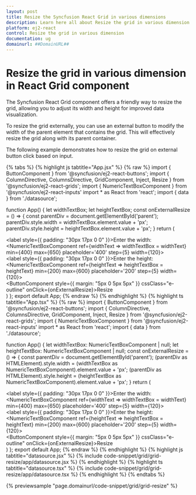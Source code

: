 ```yaml
---
layout: post
title: Resize the Syncfusion React Grid in various dimensions
description: Learn here all about Resize the grid in various dimension in Syncfusion React Grid component of Syncfusion Essential JS 2 and more.
platform: ej2-react
control: Resize the grid in various dimension 
documentation: ug
domainurl: ##DomainURL##
---
```


# Resize the grid in various dimension in React Grid component

The Syncfusion React Grid component offers a friendly way to resize the grid, allowing you to adjust its width and height for improved data visualization.

To resize the grid externally, you can use an external button to modify the width of the parent element that contains the grid. This will effectively resize the grid along with its parent container.

The following example demonstrates how to resize the grid on external button click based on input. 

{% tabs %}
{% highlight js tabtitle="App.jsx" %}
{% raw %}
import { ButtonComponent } from '@syncfusion/ej2-react-buttons';
import { ColumnDirective, ColumnsDirective, GridComponent, Inject, Resize } from '@syncfusion/ej2-react-grids';
import { NumericTextBoxComponent } from '@syncfusion/ej2-react-inputs'
import * as React from 'react';
import { data } from './datasource';

function App() {
    let widthTextBox;
    let heightTextBox;
    const onExternalResize = () => {
        const parentDiv = document.getElementById('parent');
        parentDiv.style.width = widthTextBox.element.value + 'px';
        parentDiv.style.height = heightTextBox.element.value + 'px';
    }
    return (<div>
        <div>
            <label style={{ padding: "30px 17px 0 0" }}>Enter the width:</label>
            <NumericTextBoxComponent ref={widthText => widthTextBox = widthText} min={400} max={650} placeholder='400' step={5} width={120}></NumericTextBoxComponent>
        </div>
        <div>
            <label style={{ padding: "30px 17px 0 0" }}>Enter the height:</label>
            <NumericTextBoxComponent ref={heightText => heightTextBox = heightText} min={200} max={600} placeholder='200' step={5} width={120}></NumericTextBoxComponent>
        </div>
        <ButtonComponent style={{ margin: "5px 0 5px 5px" }} cssClass="e-outline" onClick={onExternalResize}>Resize</ButtonComponent>
        <div id='parent'>
            <GridComponent dataSource={data} height='100%' >
                <Inject services={[Resize]} />
                <ColumnsDirective>
                    <ColumnDirective field='OrderID' headerText='Order ID' width='150' maxWidth='200' textAlign='Right'></ColumnDirective>
                    <ColumnDirective field='CustomerID' headerText='Customer ID' width='150'></ColumnDirective>
                    <ColumnDirective field='ShipCountry' headerText='Ship Country' width='150'></ColumnDirective>
                    <ColumnDirective field='Freight' headerText='Freight' width='120' format='C2' />
                </ColumnsDirective>
            </GridComponent></div></div>)
};
export default App;
{% endraw %}
{% endhighlight %}
{% highlight ts tabtitle="App.tsx" %}
{% raw %}
import { ButtonComponent } from '@syncfusion/ej2-react-buttons';
import { ColumnDirective, ColumnsDirective, GridComponent, Inject, Resize } from '@syncfusion/ej2-react-grids';
import { NumericTextBoxComponent } from '@syncfusion/ej2-react-inputs'
import * as React from 'react';
import { data } from './datasource';

function App() {
    let widthTextBox: NumericTextBoxComponent | null;
    let heightTextBox: NumericTextBoxComponent | null;
    const onExternalResize = () => {
        const parentDiv = document.getElementById('parent');
        (parentDiv as HTMLElement).style.width = (widthTextBox as NumericTextBoxComponent).element.value + 'px';
        (parentDiv as HTMLElement).style.height = (heightTextBox as NumericTextBoxComponent).element.value + 'px';
    }
    return (<div>
        <div>
            <label style={{ padding: "30px 17px 0 0" }}>Enter the width:</label>
            <NumericTextBoxComponent ref={widthText => widthTextBox = widthText} min={400} max={650} placeholder='400' step={5} width={120}></NumericTextBoxComponent>
        </div>
        <div>
            <label style={{ padding: "30px 17px 0 0" }}>Enter the height:</label>
            <NumericTextBoxComponent ref={heightText => heightTextBox = heightText} min={200} max={600} placeholder='200' step={5} width={120}></NumericTextBoxComponent>
        </div>
        <ButtonComponent style={{ margin: "5px 0 5px 5px" }} cssClass="e-outline" onClick={onExternalResize}>Resize</ButtonComponent>
        <div id='parent'>
            <GridComponent dataSource={data} height='100%' >
                <Inject services={[Resize]} />
                <ColumnsDirective>
                    <ColumnDirective field='OrderID' headerText='Order ID' width='150' maxWidth='200' textAlign='Right'></ColumnDirective>
                    <ColumnDirective field='CustomerID' headerText='Customer ID' width='150'></ColumnDirective>
                    <ColumnDirective field='ShipCountry' headerText='Ship Country' width='150'></ColumnDirective>
                    <ColumnDirective field='Freight' headerText='Freight' width='120' format='C2' />
                </ColumnsDirective>
            </GridComponent></div></div>)
};
export default App;
{% endraw %}
{% endhighlight %}
{% highlight js tabtitle="datasource.jsx" %}
{% include code-snippet/grid/grid-resize/app/datasource.jsx %}
{% endhighlight %}
{% highlight ts tabtitle="datasource.tsx" %}
{% include code-snippet/grid/grid-resize/app/datasource.tsx %}
{% endhighlight %}
{% endtabs %}

 {% previewsample "page.domainurl/code-snippet/grid/grid-resize" %}

